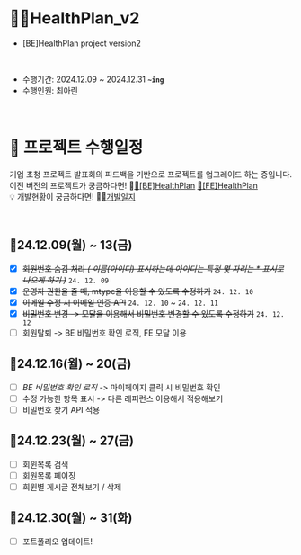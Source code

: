 # 💪🏻HealthPlan_v2
- [BE]HealthPlan project version2
</br >

- 수행기간: 2024.12.09 ~ 2024.12.31 **`~ing`**
- 수행인원: 최아린

<br />

# 📂 프로젝트 수행일정
기업 초청 프로젝트 발표회의 피드백을 기반으로 프로젝트를 업그레이드 하는 중입니다.
<br /> 이전 버전의 프로젝트가 궁금하다면! 🔗[📕[BE]HealthPlan](https://github.com/CHOI-AHRIN/HealthPlan) [📕[FE]HealthPlan](https://github.com/CHOI-AHRIN/HealthPlan_front)
<br /> 💡 개발현황이 궁금하다면! 🔗[📆개발일지](https://github.com/CHOI-AHRIN/HealthPlan_v2/blob/master/src/%EA%B0%9C%EB%B0%9C%EC%9D%BC%EC%A7%80.md)

<br /> 

 ## 📆24.12.09(월) ~ 13(금)
- [x] ~~회원번호 숨김 처리 *( 이름(아이디) 표시하는데 아이디는 특정 몇 자리는 * 표시로 나오게 하기 )*~~   `24. 12. 09`
- [x] ~~운영자 권한을 줄 때, mtype을 이용할 수 있도록 수정하기~~   `24. 12. 10`
- [x] ~~이메일 수정 시 이메일 인증 API~~    `24. 12. 10` ~ `24. 12. 11`
- [x] ~~비밀번호 변경 -> 모달을 이용해서 비밀번호 변경할 수 있도록 수정하기~~ `24. 12. 12`
- [ ] 회원탈퇴 -> BE 비밀번호 확인 로직, FE 모달 이용

##  📆24.12.16(월) ~ 20(금)
- [ ] *BE 비밀번호 확인 로직* -> 마이페이지 클릭 시 비밀번호 확인
- [ ] 수정 가능한 항목 표시 -> 다른 레퍼런스 이용해서 적용해보기
- [ ] 비밀번호 찾기  API 적용

## 📆24.12.23(월) ~ 27(금) 
- [ ] 회윈목록 검색
- [ ] 회원목록 페이징
- [ ] 회원별 게시글 전체보기 / 삭제

## 📆24.12.30(월) ~ 31(화)
- [ ] 포트폴리오 업데이트!
